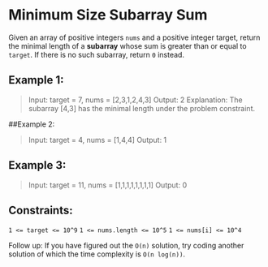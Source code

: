 # Minimum Size Subarray Sum

Given an array of positive integers `nums` and a positive integer target, return the minimal length of a
**subarray** whose sum is greater than or equal to `target`. If there is no such subarray, return `0` instead.

## Example 1:

> Input: target = 7, nums = [2,3,1,2,4,3]
> Output: 2
> Explanation: The subarray [4,3] has the minimal length under the problem constraint.

##Example 2:

> Input: target = 4, nums = [1,4,4]
> Output: 1

## Example 3:

> Input: target = 11, nums = [1,1,1,1,1,1,1,1]
> Output: 0

## Constraints:

`1 <= target <= 10^9`
`1 <= nums.length <= 10^5`
`1 <= nums[i] <= 10^4`

Follow up: If you have figured out the `O(n)` solution, try coding another solution of which the time complexity is `O(n log(n))`.
